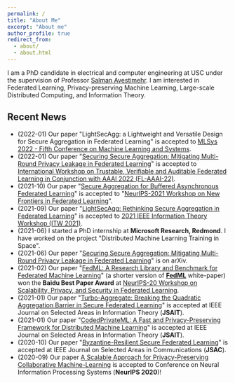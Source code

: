 ```yaml
---
permalink: /
title: "About Me"
excerpt: "About me"
author_profile: true
redirect_from: 
  - about/
  - about.html
---
```


I am a PhD candidate in electrical and computer engineering at USC under the supervision of Professor [Salman Avestimehr](https://www.avestimehr.com/). I am interested in Federated Learning, Privacy-preserving Machine Learning, Large-scale Distributed Computing, and Information Theory.



## Recent News

- (2022-01) Our paper "LightSecAgg: a Lightweight and Versatile Design for Secure Aggregation in Federated Learning" is accepted to [MLSys 2022 - Fifth Conference on Machine Learning and Systems](https://mlsys.org/).
- (2022-01) Our paper "[Securing Secure Aggregation: Mitigating Multi-Round Privacy Leakage in Federated Learning](https://arxiv.org/abs/2106.03328)" is accepted to [International Workshop on Trustable, Verifiable and Auditable Federated Learning in Conjunction with AAAI 2022 (FL-AAAI-22)](https://federated-learning.org/fl-aaai-2022/).
- (2021-10) Our paper "[Secure Aggregation for Buffered Asynchronous Federated Learning](https://arxiv.org/abs/2110.02177)" is accepted to "[NeurIPS-2021 Workshop on New Frontiers in Federated Learning](https://neurips2021workshopfl.github.io/NFFL-2021/paper.html)".
- (2021-09) Our paper "[LightSecAgg: Rethinking Secure Aggregation in Federated Learning](https://arxiv.org/pdf/2109.14236.pdf)" is accepted to [2021 IEEE Information Theory Workshop (ITW 2021)](http://itw2021.org/?page_id=544).
- (2021-06) I started a PhD internship at **Microsoft Research, Redmond**. I have worked on the project "Distributed Machine Learning Training in Space".
- (2021-06) Our paper "[Securing Secure Aggregation: Mitigating Multi-Round Privacy Leakage in Federated Learning](https://arxiv.org/abs/2106.03328)" is on arXiv.
- (2021-02) Our paper "[FedML: A Research Library and Benchmark for Federated Machine Learning](https://arxiv.org/abs/2007.13518)" (a shorter version of [**FedML**](https://www.fedml.ai/) white-paper) won the **Baidu Best Paper Award** at [NeurIPS-20 Workshop on Scalability, Privacy, and Security in Federated Learning](http://icfl.cc/SpicyFL/2020).
- (2021-01) Our paper "[Turbo-Aggregate: Breaking the Quadratic Aggregation Barrier in Secure Federated Learning](https://ieeexplore.ieee.org/document/9336021)" is accepted at IEEE Journal on Selected Areas in Information Theory (**JSAIT**).
- (2021-01) Our paper "[CodedPrivateML: A Fast and Privacy-Preserving Framework for Distributed Machine Learning](https://ieeexplore.ieee.org/document/9330572)" is accepted at IEEE Journal on Selected Areas in Information Theory (**JSAIT**).
- (2020-10) Our paper "[Byzantine-Resilient Secure Federated Learning](https://ieeexplore.ieee.org/document/9276464)" is accepted at IEEE Journal on Selected Areas in Communications (**JSAC**).
- (2020-09) Our paper [A Scalable Approach for Privacy-Preserving Collaborative Machine-Learning](https://papers.nips.cc/paper/2020/file/5bf8aaef51c6e0d363cbe554acaf3f20-Paper.pdf) is accepted to Conference on Neural Information Processing Systems (**NeurIPS 2020**)! 
